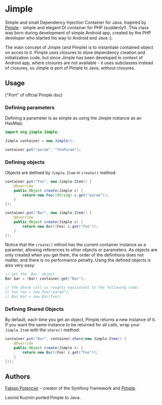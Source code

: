 Jimple
======

Simple and small Dependency Injection Container for Java.
Inspired by [Pimple](http://pimple.sensiolabs.org/) - simple and elegant DI container for PHP (suddenly!). This class 
was born during development of simple Android app, created by the PHP developer who started his way to
Android and Java :).

The main concept of Jimple (and Pimple) is to instantiate contained object on acces to it. Pimple uses closures
to store dependency creation and initialization code, but since Jimple has been developed in context of Android app,
where closures are not available - it uses subclasses instead of closures, so Jimple is port of Pimple to Java, without closures.

## Usage
("Port" of offcial Pimple doc)

### Defining parameters
Defining a parameter is as simple as using the Jimple instance as an HasMap:

```java
import org.jimple.Jimple;

Jimple container = new Jimple();

container.put("param", "theParam");
```

### Defining objects
Objects are defined by `Jimple.Item` in `create()` method:

```java
container.put("Foo", new Jimple.Item() {
	@Override
	public Object create(Jimple c) {
	    return new Foo((String) c.get("param"));
	}
});

container.put("Bar", new Jimple.Item() {
	@Override
	public Object create(Jimple c) {
	    return new Bar((Foo) c.get("Foo"));
	}
});
```
Notice that the `create()` mthod has the current container instance as a paramter, allowing references to other objects or parameters.
As objects are only created when you get them, the order of the definitions does not matter, and there is no performance penalty.
Using the defined objects is also very easy:

```java
// get the `Bar` object
Bar bar = (Bar) container.get("Bar");

// the above call is roughly equivalent to the following code:
// Foo foo = new Foo("param");
// Bar bar = new Bar(foo);
```
### Defining Shared Objects
By default, each time you get an object, Pimple returns a new instance of it. If you want the same instance to be returned for all calls, wrap your `Jimple.Item` with the `share()` method:

```java
container.put("Bar", container.share(new Jimple.Item() {
	@Override
	public Object create(Jimple c) {
	    return new Bar((Foo) c.get("Foo"));
	}
}));
```
## Authors
[Fabien Potencier](http://fabien.potencier.org/) - creator of the Symfony framework and [Pimple](http://pimple.sensiolabs.org/).

Leonid Kuzmin ported Pimple to Java.